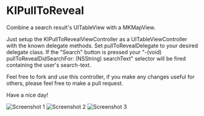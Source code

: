 KIPullToReveal
============

Combine a search result's UITableView with a MKMapView.

Just setup the KIPullToRevealViewController as a UITableViewController with the known delegate methods.
Set pullToRevealDelegate to your desired delegate class. If the "Search" button is pressed your "-(void) pullToRevealDidSearchFor: (NSString) searchText" selector will be fired containing
the user's search-text.

Feel free to fork and use this controller, if you make any changes useful for others, please feel free to make a pull request.

Have a nice day!

![Screenshot 1](http://kimar.github.io/screenshots/kipulltoreveal/1.png)
![Screenshot 2](http://kimar.github.io/screenshots/kipulltoreveal/2.png)
![Screenshot 3](http://kimar.github.io/screenshots/kipulltoreveal/3.png)